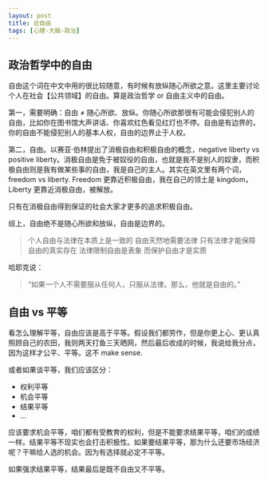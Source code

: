 ```yaml
---
layout: post
title: 论自由
tags: [心理-大脑-政治]
---
```


## 政治哲学中的自由

自由这个词在中文中用的很比较随意，有时候有放纵随心所欲之意。这里主要讨论个人在社会【公共领域】的自由。算是政治哲学 or 自由主义中的自由。


第一，需要明确：自由 ≠ 随心所欲、放纵。你随心所欲那很有可能会侵犯别人的自由，比如你在图书馆大声讲话、你喜欢红色看见红灯也不停。自由是有边界的，你的自由不能侵犯别人的基本人权，自由的边界止于人权。

第二，自由。以赛亚·伯林提出了消极自由和积极自由的概念，negative liberty vs positive liberty。消极自由是免于被奴役的自由，也就是我不是别人的奴隶，而积极自由则是我有做某些事的自由，我是自己的主人。其实在英文里有两个词，freedom vs liberty. Freedom 更靠近积极自由，我在自己的领土是 kingdom，Liberty 更靠近消极自由，被解放。


只有在消极自由得到保证的社会大家才更多的追求积极自由。

综上，自由绝不是随心所欲和放纵，自由是边界的。 

> 个人自由与法律在本质上是一致的 
> 自由天然地需要法律 
> 只有法律才能保障自由的真实存在
> 法律限制自由是表象
> 而保护自由才是实质

哈耶克说：

> “如果一个人不需要服从任何人，只服从法律。那么，他就是自由的。” 


## 自由 vs 平等

看怎么理解平等，自由应该是高于平等。假设我们都劳作，但是你更上心、更认真照顾自己的农田，我则两天打鱼三天晒网，然后最后收成的时候，我说给我分点，因为这样才公平、平等。这不 make sense.

或者如果谈平等，我们应该区分：

- 权利平等
- 机会平等
- 结果平等
- ...

应该要求机会平等，咱们都有受教育的权利，但是不能要求结果平等，咱们的成绩一样。结果平等不现实也会打击积极性。如果要结果平等，那为什么还要市场经济呢？干嘛给人选的机会。因为有选择就必定不平等。

如果强求结果平等，结果最后是既不自由又不平等。





























